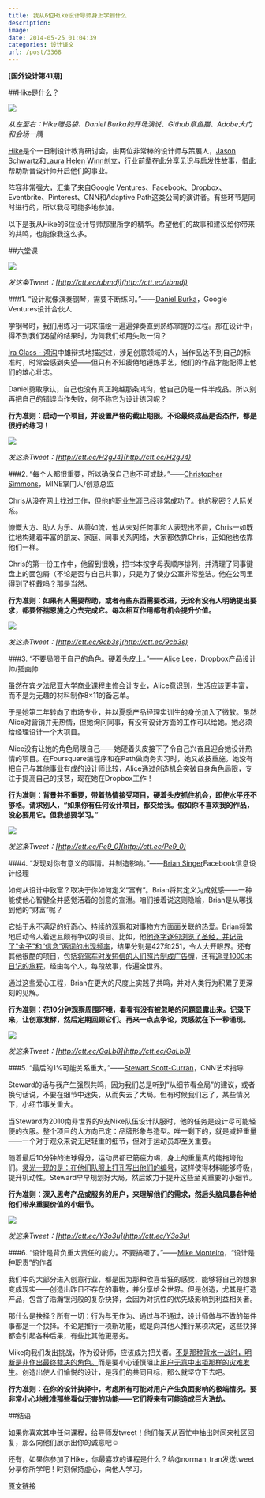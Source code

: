 ```yaml
---
title: 我从6位Hike设计导师身上学到什么
description: 
image: 
date: 2014-05-25 01:04:39
categories: 设计译文
url: /post/3368
---
```


**[国外设计第41期]**

##Hike是什么？

![](https://storage.fleek-internal.com/0a3a8890-e65e-47ce-93d7-0442b9209d38-bucket/blog/posts/2014-05/05-25/1-g6U5zwsyeQVIaou3RguYDQ.jpeg)

*从左至右：Hike赠品袋、Daniel Burka的开场演说、Github章鱼猫、Adobe大门和会场一隅*

[Hike](http://www.hikecon.com/)是个一日制设计教育研讨会，由两位非常棒的设计师与策展人，[Jason Schwartz](https://twitter.com/jaycrimes)和[Laura Helen Winn](https://twitter.com/LauraHelenWinn)创立，行业前辈在此分享见识与启发性故事，借此帮助新晋设计师开启他们的事业。

阵容非常强大，汇集了来自Google Ventures、Facebook、Dropbox、Eventbrite、Pinterest、CNN和Adaptive Path这类公司的演讲者。有些环节是同时进行的，所以我尽可能多地参加。

以下是我从Hike的6位设计导师那里所学的精华。希望他们的故事和建议给你带来的共鸣，也能像我这么多。

##六堂课

![](https://storage.fleek-internal.com/0a3a8890-e65e-47ce-93d7-0442b9209d38-bucket/blog/posts/2014-05/05-25/1-MTIshSY3Qp_ylhmM1-mnLw.jpeg)

*发这条Tweet：[http://ctt.ec/ubmdj](http://ctt.ec/ubmdj)*

###1. “设计就像演奏钢琴，需要不断练习。”——[ Daniel Burka](http://twitter.com/@dburka)，Google Ventures设计合伙人

学钢琴时，我们用练习一词来描绘一遍遍弹奏直到熟练掌握的过程。那在设计中，得不到我们渴望的结果时，为何我们却用失败一词？

[Ira Glass - 鸿沟](http://vimeo.com/24715531)中雄辩式地描述过，涉足创意领域的人，当作品达不到自己的标准时，时常会感到失望——但只有不知疲倦地锤炼手艺，他们的作品才能配得上他们的雄心壮志。

Daniel勇敢承认，自己也没有真正跨越那条鸿沟，他自己仍是一件半成品。所以别再把自己的错误当作失败，何不称它为设计练习呢？

**行为准则：启动一个项目，并设置严格的截止期限。不论最终成品是否杰作，都是很好的练习！**

![](https://storage.fleek-internal.com/0a3a8890-e65e-47ce-93d7-0442b9209d38-bucket/blog/posts/2014-05/05-25/1-qYFK0gER-QR5r9PqIG0JbA.jpeg)

*发这条Tweet：[http://ctt.ec/H2gJ4](http://ctt.ec/H2gJ4)*

###2. “每个人都很重要，所以确保自己也不可或缺。”——[Christopher Simmons](http://twitter.com/@thisiscchs)，MINE掌门人/创意总监

Chris从没在网上找过工作，但他的职业生涯已经非常成功了。他的秘密？人际关系。

慷慨大方、助人为乐、从善如流，他从未对任何事和人表现出不屑，Chris一如既往地构建着丰富的朋友、家庭、同事关系网络，大家都依靠Chris，正如他也依靠他们一样。

Chris的第一份工作中，他留到很晚，把书本按字母表顺序排列，并清理了同事键盘上的面包屑（不论是否与自己共事），只是为了使办公室非常整洁。他在公司里得到了拥戴吗？那是当然。

**行为准则：如果有人需要帮助，或者有些东西需要改进，无论有没有人明确提出要求，都要怀揣恩施之心去完成它。每次相互作用都有机会提升价值。**

![](https://storage.fleek-internal.com/0a3a8890-e65e-47ce-93d7-0442b9209d38-bucket/blog/posts/2014-05/05-25/1-ah8-IaWGpnhkC5UJjJPYsw.png)

*发这条Tweet：[http://ctt.ec/9cb3s](http://ctt.ec/9cb3s)*

###3. “不要局限于自己的角色。硬着头皮上。”——[ Alice Lee](http://twitter.com/byalicelee)，Dropbox产品设计师/插画师

虽然在宾夕法尼亚大学商业课程主修会计专业，Alice意识到，生活应该更丰富，而不是为无趣的材料制作8×11的备忘单。

于是她第二年转向了市场专业，并以夏季产品经理实训生的身份加入了微软。虽然Alice对营销并无热情，但她询问同事，有没有设计方面的工作可以给她。她必须给经理设计一个大项目。

Alice没有让她的角色局限自己——她硬着头皮接下了令自己兴奋且迎合她设计热情的项目。在Foursquare编程序和在Path做商务实习时，她又故技重施。她没有把自己与其他事业有成的设计师比较，Alice通过创造机会突破自身角色局限，专注于提高自己的技艺，现在她在Dropbox工作！

**行为准则：背景并不重要，带着热情接受项目，硬着头皮抓住机会，即使水平还不够格。请求别人，“如果你有任何设计项目，都交给我。假如你不喜欢我的作品，没必要用它。但我想要学习。”**

![](https://storage.fleek-internal.com/0a3a8890-e65e-47ce-93d7-0442b9209d38-bucket/blog/posts/2014-05/05-25/1-5RFE6iaidDjb4NJ5GvnZEw.jpeg)

*发这条Tweet：[http://ctt.ec/Pe9_0](http://ctt.ec/Pe9_0)*

###4. “发现对你有意义的事情。并制造影响。”——[Brian Singer](https://www.facebook.com/pages/someguy/108852131289?ref=sgm)Facebook信息设计经理

如何从设计中致富？取决于你如何定义“富有”。Brian将其定义为成就感——一种能使他心智健全并感觉活着的创意的宣泄。咱们接着说这则隐喻，Brian是从哪找到他的“财富”呢？

它始于永不满足的好奇心、持续的观察和对事物方方面面关联的热爱。Brian频繁地启动令人着迷且颇有争议的项目。比如，他[他逐字逐句浏览了圣经，并记录了“金子”和“信念”两词的出现频率](http://www.iamsomeguy.com/gallery_goldfaith.html)，结果分别是427和251，令人大开眼界。还有其他很酷的项目，包括[将驾车时发短信的人们照片制成广告牌](http://time.com/35596/artist-secretly-takes-photos-of-people-texting-while-driving-and-puts-them-on-billboards/)，还有[追寻1000本日记的旅程](http://www.iamsomeguy.com/1000j_exhibitions.html)，经由每个人，每段故事，传遍全世界。

通过这些爱心工程，Brian在更大的尺度上实践了共鸣，并对人类行为积累了更深刻的见解。

**行为准则：花10分钟观察周围环境，看看有没有被忽略的问题显露出来。记录下来，让创意发酵，然后定期回顾它们。再来一点点争论，灵感就在下一秒涌现。**

![](https://storage.fleek-internal.com/0a3a8890-e65e-47ce-93d7-0442b9209d38-bucket/blog/posts/2014-05/05-25/1-GIemPkAdqme2Me3c62w5jg.png)

*发这条Tweet：[http://ctt.ec/GaLb8](http://ctt.ec/GaLb8)*

###5. “最后的1%可能关系重大。”——[Stewart Scott-Curran](http://twitter.com/@stewartsc)，CNN艺术指导

Steward的话与我产生强烈共鸣，因为我们总是听到“从细节看全局”的建议，或者换句话说，不要在细节中迷失，从而失去了大局。但有时候我们忘了，某些情况下，小细节事关重大。

当Steward为2010南非世界的9支Nike队伍设计队服时，他的任务是设计尽可能轻便的衣服。整个项目的大方向已定：品牌形象与造型。唯一剩下的，就是减轻重量——一个对于观众来说无足轻重的细节，但对于运动员却至关重要。

随着最后10分钟的进球得分，运动员都已筋疲力竭，身上的重量真的能拖垮他们。[灵光一现的是：在他们队服上打孔写出他们的编号](http://matchstic.com/blog/wp-content/uploads/2012/08/USA-AWAY1.jpg)，这样使得材料能够呼吸，提升机动性。Steward早早规划好大局，然后致力于提升这些至关重要的小细节。

**行为准则：深入思考产品或服务的用户，来理解他们的需求，然后头脑风暴各种给他们带来重要价值的小细节。**

![](https://storage.fleek-internal.com/0a3a8890-e65e-47ce-93d7-0442b9209d38-bucket/blog/posts/2014-05/05-25/1-QYkDAl9uT_94CJVfPPdMEQ.jpeg)

*发这条Tweet：[http://ctt.ec/Y3o3u](http://ctt.ec/Y3o3u)*

###6. “设计是背负重大责任的能力。不要搞砸了。”——[ Mike Monteiro](http://twitter.com/@monteiro)，“设计是种职责”的作者

我们中的大部分进入创意行业，都是因为那种欣喜若狂的感觉，能够将自己的想象变成现实——创造出昨日不存在的事物，并分享给全世界。但是创造，尤其是打造产品，包含了浩瀚银河般的复杂抉择，会因为对抗性的优先级影响到利益相关者。

那什么是抉择？所有一切：行为与无作为、通过与不通过，设计师做与不做的每件事都是一个抉择。不论是推行一项新功能，或是向其他人推行某项决定，这些抉择都会引起各种后果，有些比其他更恶劣。

Mike向我们发出挑战，作为设计师，应该成为把关者。[不是那种背水一战时，明断是非作出最终裁决的角色。](https://medium.com/the-year-of-the-looking-glass/5c48db173662)而是要小心谨慎阻止[用户无意中出柜那样的灾难发生](http://online.wsj.com/news/articles/SB10000872396390444165804578008740578200224)。创造出使人们愉悦的设计，是我们的共同目标，那么就坚守下去吧。

**行为准则：在你的设计抉择中，考虑所有可能对用户产生负面影响的极端情况。要非常小心地批准那些看似无害的功能——它们将来有可能造成巨大浩劫。**

##结语

如果你喜欢其中任何课程，给导师发tweet！他们每天从百忙中抽出时间来社区回复，那么向他们展示出你的诚意吧☺

还有，如果你参加了Hike，你最喜欢的课程是什么？给@norman_tran发送tweet分享你所学吧！时刻保持虚心，向他人学习。

[原文链接](https://medium.com/ux-ux-human-interfaces/6dc20169c2b8)